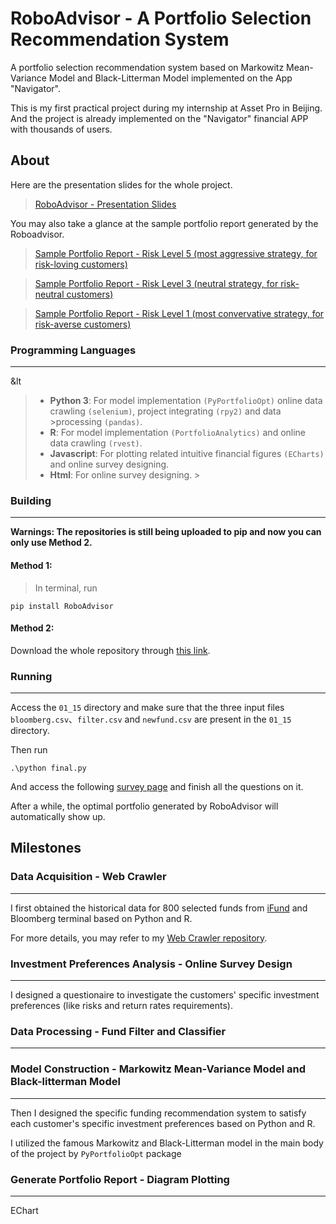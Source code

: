# RoboAdvisor - A Portfolio Selection Recommendation System
A portfolio selection recommendation system based on Markowitz Mean-Variance Model and Black-Litterman Model implemented on the App "Navigator".

This is my first practical project during my internship at Asset Pro in Beijing. And the project is already implemented on the "Navigator" financial APP with thousands of users.


## About
Here are the presentation slides for the whole project.

>[RoboAdvisor - Presentation Slides](https://github.com/PeterQiu0516/RoboAdvisor/raw/master/01_13/%E5%9F%BA%E4%BA%8EMarkowitz%20Mean-Variance%E4%B8%8EBlack-Litterman%E7%90%86%E8%AE%BA%E7%9A%84%E8%B5%84%E4%BA%A7%E9%85%8D%E7%BD%AE%E6%A8%A1%E5%9E%8B%E2%80%94%E2%80%94%E6%9C%AA%E6%9D%A5%E8%88%AA%E6%B5%B7%E5%AE%B6RoboAdvisor%E6%96%B0%E5%8A%9F%E8%83%BD%E4%BB%8B%E7%BB%8D.pdf)

You may also take a glance at the sample portfolio report generated by the Roboadvisor.

>[Sample Portfolio Report - Risk Level 5 (most aggressive strategy, for risk-loving customers)](https://github.com/PeterQiu0516/RoboAdvisor/raw/master/Sample%20Portfolio%20Report%20-%20Risk%20Level%205.pdf)

>[Sample Portfolio Report - Risk Level 3 (neutral strategy, for risk-neutral customers)](https://github.com/PeterQiu0516/RoboAdvisor/raw/master/Sample%20Portfolio%20Report%20-%20Risk%20Level%203.pdf)

>[Sample Portfolio Report - Risk Level 1 (most convervative strategy, for risk-averse customers)](https://github.com/PeterQiu0516/RoboAdvisor/raw/master/Sample%20Portfolio%20Report%20-%20Risk%20Level%201.pdf)

### Programming Languages
***
&lt
>+ **Python 3**: For model implementation `(PyPortfolioOpt)` online data crawling `(selenium)`, project integrating `(rpy2)` and data >processing `(pandas)`.
>+ **R**: For model implementation `(PortfolioAnalytics)` and online data crawling `(rvest)`.
>+ **Javascript**: For plotting related intuitive financial figures `(ECharts)` and online survey designing.
>+ **Html**: For online survey designing.
&gt;
### Building
---

**Warnings: The repositories is still being uploaded to pip and now you can only use Method 2.**

#### Method 1:
>In terminal, run

```
pip install RoboAdvisor
```

#### Method 2:
Download the whole repository through [this link](https://github.com/PeterQiu0516/RoboAdvisor/archive/master.zip).


### Running
---
Access the `01_15` directory and make sure that the three input files `bloomberg.csv`、`filter.csv` and `newfund.csv` are present in the `01_15` directory.

Then run

```
.\python final.py
```

And access the following [survey page](localhost:9000) and finish all the questions on it.


After a while, the optimal portfolio generated by RoboAdvisor will automatically show up.


## Milestones

### Data Acquisition - Web Crawler
---
I first obtained the historical data for 800 selected funds from [iFund](https://www.ifund.com.hk/en/companies/) and Bloomberg terminal based on Python and R.

For more details, you may refer to my [Web Crawler repository](https://github.com/PeterQiu0516/WebCrawler).

### Investment Preferences Analysis - Online Survey Design
---
I designed a questionaire to investigate the customers' specific investment preferences (like risks and return rates requirements).



### Data Processing - Fund Filter and Classifier
---

### Model Construction - Markowitz Mean-Variance Model and Black-litterman Model
---

Then I designed the specific funding recommendation system to satisfy each customer's specific investment preferences based on Python and R. 

I utilized the famous Markowitz and Black-Litterman model in the main body of the project by `PyPortfolioOpt` package


### Generate Portfolio Report - Diagram Plotting
---
EChart
